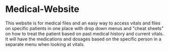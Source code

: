 # Medical-Website
This website is for medical files and an easy way to access vitals and files on specific patients in one place with drop down menus and "cheat sheets" on how to treat the patient based on past medical history and current vitals. It will have the medications and dosages based on the specific person in a separate menu when looking at vitals.  
